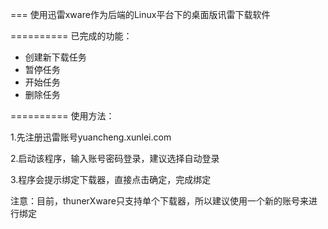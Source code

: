 ===
使用迅雷xware作为后端的Linux平台下的桌面版讯雷下载软件

==========
已完成的功能：
- 创建新下载任务
- 暂停任务
- 开始任务
- 删除任务

==========
使用方法：

1.先注册迅雷账号yuancheng.xunlei.com

2.启动该程序，输入账号密码登录，建议选择自动登录

3.程序会提示绑定下载器，直接点击确定，完成绑定

注意：目前，thunerXware只支持单个下载器，所以建议使用一个新的账号来进行绑定



